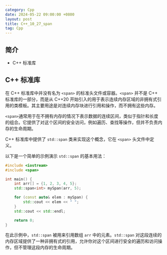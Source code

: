 ```yaml
---
category: Cpp
date: 2024-05-22 09:00:00 +0800
layout: post
title: C++_10_27_span
tag: Cpp
---
```

## 简介

+ C++ <span>标准库

## C++ <span>标准库

在 C++ 标准库中并没有名为 `<span>` 的标准头文件或容器。`<span>` 并不是 C++ 标准库的一部分，而是从 C++20 开始引入的用于表示连续内存区域的非拥有式引用的类模板。其主要用途是对连续内存块进行引用和操作，而不拥有这些内存。

`<span>`通常用于在不拥有内存的情况下表示数据的连续区间，类似于指针和长度的组合。它提供了对这个区间的安全访问，例如遍历、查找等操作，但并不负责内存的生命周期。

C++ 标准库中提供了 `std::span` 类来实现这个概念，它在 `<span>` 头文件中定义。

以下是一个简单的示例演示 `std::span` 的基本用法：

```cpp
#include <iostream>
#include <span>

int main() {
    int arr[] = {1, 2, 3, 4, 5};
    std::span<int> mySpan(arr, 5);

    for (const auto& elem : mySpan) {
        std::cout << elem << " ";
    }
    std::cout << std::endl;

    return 0;
}
```

在此示例中，`std::span` 被用来引用数组 `arr` 中的元素。`std::span` 对这段连续的内存区域提供了一种非拥有式的引用，允许你对这个区间进行安全的遍历和访问操作，但不管理这段内存的生命周期。
